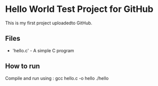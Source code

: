 # Hello World Test Project for GitHub

This is my first project uploadedto GitHub.

## Files

- 'hello.c' - A simple C program

## How to run

Compile and run using : gcc hello.c -o hello ./hello
